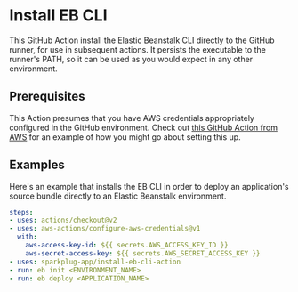 # Install EB CLI
This GitHub Action install the Elastic Beanstalk CLI directly to the GitHub runner, for use in subsequent actions.  It persists the executable to the runner's PATH, so it can be used as you would expect in any other environment.

## Prerequisites
This Action presumes that you have AWS credentials appropriately configured in the GitHub environment.  Check out [this GitHub Action from AWS](https://github.com/aws-actions/configure-aws-credentials) for an example of how you might go about setting this up.

## Examples
Here's an example that installs the EB CLI in order to deploy an application's source bundle directly to an Elastic Beanstalk environment.

```yaml
steps:
- uses: actions/checkout@v2
- uses: aws-actions/configure-aws-credentials@v1
  with:
    aws-access-key-id: ${{ secrets.AWS_ACCESS_KEY_ID }}
    aws-secret-access-key: ${{ secrets.AWS_SECRET_ACCESS_KEY }}
- uses: sparkplug-app/install-eb-cli-action
- run: eb init <ENVIRONMENT_NAME>
- run: eb deploy <APPLICATION_NAME>
```